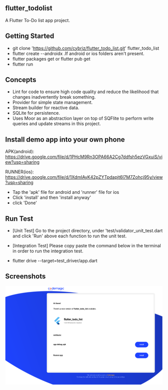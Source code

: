 ## flutter_todolist
A Flutter To-Do list app project.

## Getting Started
- git clone 'https://github.com/cybriz/flutter_todo_list.git' flutter_todo_list
- flutter create --androidx .If android or ios folders aren't present.
- flutter packages get or flutter pub get
- flutter run

## Concepts
- Lint for code to ensure high code quality and reduce the likelihood that changes inadvertently break something. 
- Provider for simple state management.
- Stream builder for reactive data.
- SQLite for persistence.
- Uses Moor as an abstraction layer on top of SQFlite to perform write queries and update streams in this project.

## Install demo app into your own phone
APK(android): https://drive.google.com/file/d/1PHcM9Rn3OPA66A2Cg7ddfsh5ezVGxuiS/view?usp=sharing

RUNNER(ios): https://drive.google.com/file/d/1XdmIAyK42pZYTpdapjt6l7M7Zohcj95y/view?usp=sharing

- Tap the 'apk' file for android and 'runner' file for ios
- Click 'install' and then 'install anyway'
- click 'Done'

## Run Test
- [Unit Test] Go to the project directory, under 'test/validator_unit_test.dart and click 'Run' above each function 
   to run the unit test.

- [Integration Test] Please copy paste the command below in the terminal in order to run the integration test.
- flutter drive --target=test_driver/app.dart

## Screenshots
![](screenshots/codemagic_CICD.png)
